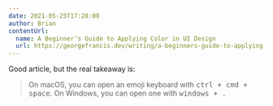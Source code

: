 ```yaml
---
date: 2021-05-25T17:28:00
author: Brian
contentUrl: 
  name: A Beginner’s Guide to Applying Color in UI Design
  url: https://georgefrancis.dev/writing/a-beginners-guide-to-applying-color-in-ui-design/
---
```

Good article, but the real takeaway is:

> On macOS, you can open an emoji keyboard with <kbd><kbd>ctrl</kbd> + <kbd>cmd</kbd> + <kbd>space</kbd></kbd>. On Windows, you can open one with <kbd><kbd>windows<kbd> + <kbd>.</kbd></kbd>